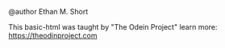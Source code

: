 @author Ethan M. Short

This basic-html was taught by "The Odein Project" 
learn more: https://theodinproject.com